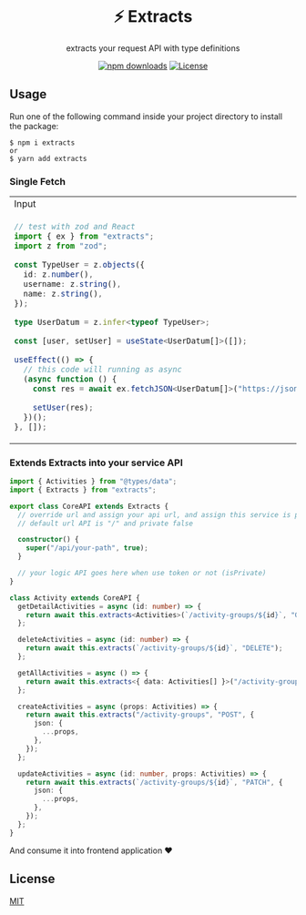 <div align="center">
<h1 id="toc">⚡️ Extracts</h1>
<p>extracts your request API with type definitions</p>
</div>

<div align="center">

<!-- prettier-ignore-start -->

[![npm downloads](https://img.shields.io/npm/dw/extracts)](https://www.npmjs.com/package/extracts/v/latest)
[![License](https://img.shields.io/github/license/ioofy/extracts)](https://github.com/ioofy/extracts/blob/main/LICENSE)

<!-- prettier-ignore-end -->

</div>

## Usage

Run one of the following command inside your project directory to install the package:

    $ npm i extracts
    or
    $ yarn add extracts

### Single Fetch

<table>
<tr>
<td>Input</td>
<td>Output</td>
</tr>
<tr>
<td>

```typescript
// test with zod and React
import { ex } from "extracts";
import z from "zod";

const TypeUser = z.objects({
  id: z.number(),
  username: z.string(),
  name: z.string(),
});

type UserDatum = z.infer<typeof TypeUser>;

const [user, setUser] = useState<UserDatum[]>([]);

useEffect(() => {
  // this code will running as async
  (async function () {
    const res = await ex.fetchJSON<UserDatum[]>("https://jsonplaceholder.typicode.com/users");

    setUser(res);
  })();
}, []);
```

</td>

<td>

```typescript
// will be convert to
const res = await fetch("https://jsonplaceholder.typicode.com/users").then(resp => resp.json);
// but adding type definitions
const data = res.map(item => item);
// and in above example we assign into state ;)
```

</td>
</tr>
</table>

### Extends Extracts into your service API

```typescript
import { Activities } from "@types/data";
import { Extracts } from "extracts";

export class CoreAPI extends Extracts {
  // override url and assign your api url, and assign this service is private
  // default url API is "/" and private false

  constructor() {
    super("/api/your-path", true);
  }

  // your logic API goes here when use token or not (isPrivate)
}

class Activity extends CoreAPI {
  getDetailActivities = async (id: number) => {
    return await this.extracts<Activities>(`/activity-groups/${id}`, "GET");
  };

  deleteActivities = async (id: number) => {
    return await this.extracts(`/activity-groups/${id}`, "DELETE");
  };

  getAllActivities = async () => {
    return await this.extracts<{ data: Activities[] }>("/activity-groups?email=test@gmail.com", "GET");
  };

  createActivities = async (props: Activities) => {
    return await this.extracts("/activity-groups", "POST", {
      json: {
        ...props,
      },
    });
  };

  updateActivities = async (id: number, props: Activities) => {
    return await this.extracts(`/activity-groups/${id}`, "PATCH", {
      json: {
        ...props,
      },
    });
  };
}
```

And consume it into frontend application ❤

## License

[MIT](./LICENSE)
